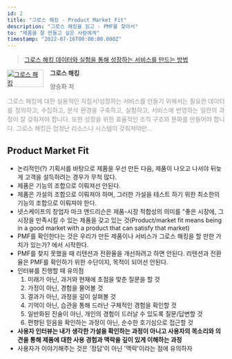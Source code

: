 ```yaml
---
id: 2
title: "그로스 해킹 - Product Market Fit"
description: "그로스 해킹을 읽고 - PMF를 찾아서"
to: "제품을 잘 만들고 싶은 사람에게"
timestamp: "2022-07-16T00:00:00.000Z"
---
```


> [그로스 해킹 데이터와 실험을 통해 성장하는 서비스를 만드는 방법](http://www.yes24.com/Product/Goods/96576416)

<div style="clear: left; text-align: left">
  <div style="float: left; margin: 0 15px 5px 0">
    <a
      href="http://www.yes24.com/Product/Goods/96576416"
      style="display: inline-block; overflow: hidden; border: solid 1px #ccc"
      target="_blank"
      ><img
        style="margin: -1px; vertical-align: top"
        src="//image.yes24.com/goods/96576416/S"
        alt="그로스 해킹"
    /></a>
  </div>
  <div>
    <p
      style="
        line-height: 1.2em;
        color: #333;
        font-size: 14px;
        font-weight: bold;
      "
    >
      그로스 해킹
    </p>
    <p style="margin-top: 5px; line-height: 1.2em; color: #666">
      양승화 저
    </p>
    <p
      style="
        margin-top: 14px;
        line-height: 1.5em;
        text-align: justify;
        color: #999;
      "
    >
      그로스 해킹에 대한 실용적인 지침서!성장하는 서비스를 만들기 위해서는
      필요한 데이터를 정의하고, 수집하고, 분석 환경을 구축하고, 실험하고,
      서비스에 반영하는 일련의 과정이 잘 갖춰져야 합니다. 또한 성장을 위한
      효율적인 조직 구조와 문화를 만들어야 합니다. 그로스 해킹은 엄청난 리소스나
      시스템이 갖춰져야만...
    </p>
  </div>
</div>

## Product Market Fit

- 논리적인(?) 기획서를 바탕으로 제품을 우선 만든 다음, 제품이 나오고 나서야 뒤늦게 고객을 설득하려는 경우가 무척 많다.
- 제품은 기능의 조합으로 이뤄져선 안된다.
- 제품은 가설의 조합으로 이뤄져야 하며, 그러한 가설을 테스트 하기 위한 최소한의 기능의 조합으로 이뤄져야 한다.
- 넷스케이프의 창업자 마크 앤드리슨은 제품-시장 적합성의 의미를 "좋은 시장에, 그 시장을 만족시킬 수 있는 제품을 갖고 있는 것(Product/market fit means being in a good market with a product that can satisfy that market)
- PMF를 확인한다는 것은 우리가 만든 제품이나 서비스가 그로스 해킹을 할 만한 가치가 있는가? 에서 시작한다.
- PMF를 찾지 못했을 때 리텐션과 전환율을 개선하려고 하면 안된다. 리텐션과 전환율은 PMF를 확인하기 위한 수단이지, 목적이 되어선 안된다.
- 인터뷰를 진행할 때 유의점
  1.  미래가 아닌, 과거와 현재에 초점을 맞춘 질문을 할 것
  2.  가정이 아닌, 경험을 물어볼 것
  3.  결과가 아닌, 과정을 깊이 살펴볼 것
  4.  기억이 아닌, 습관을 통해 드러난 구체적인 경험을 확인할 것
  5.  일반화된 진술이 아닌, 개인의 경험이 드러날 수 있도록 질문/답변할 것
  6.  편향된 믿음을 확인하는 과정이 아닌, 순수한 호기심으로 접근할 것
- **사용자 인터뷰는 내가 생각한 가설을 확인하는 과정이 아니고 사용자의 목소리와 의견을 통해 제품에 대한 사용 경험과 맥락을 깊이 있게 이해하는 과정**
- 사용자가 이야기해주는 것은 '정답'이 아닌 '맥락'이라는 점에 유의하자
